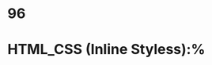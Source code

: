 # 96
# HTML_CSS (Inline Styless):%
<p style="color: blue; font_size: 12 px;"< styled paragraph<//p>

